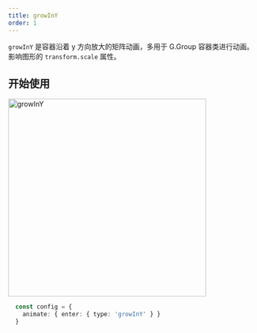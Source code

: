 ```yaml
---
title: growInY
order: 1
---
```


`growInY` 是容器沿着 y 方向放大的矩阵动画，多用于 G.Group 容器类进行动画。影响图形的 `transform.scale` 属性。

## 开始使用

<img alt="growInY" src="https://gw.alipayobjects.com/mdn/rms_f5c722/afts/img/A*L6mkQa3aG64AAAAAAAAAAABkARQnAQ" width="400" />

```ts
  const config = {
    animate: { enter: { type: 'growInY' } }
  }
```
